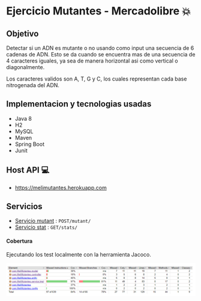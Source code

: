 # Ejercicio Mutantes - Mercadolibre :boom:

## Objetivo

Detectar si un ADN es mutante o no usando como input una secuencia de 6 cadenas de ADN. Esto se da cuando se encuentra mas de una secuencia de 4 caracteres iguales, ya sea de manera horizontal asi como vertical o diagonalmente.

Los caracteres validos son A, T, G y C, los cuales representan cada base nitrogenada del ADN.

## Implementacion y tecnologias usadas

- Java 8
- H2
- MySQL 
- Maven
- Spring Boot 
- Junit

## Host API :computer:
* https://melimutantes.herokuapp.com

## Servicios
* [Servicio mutant](doc/serviceMutant.md) : `POST/mutant/`
* [Servicio stat](doc/serviceStats.md) : `GET/stats/`

#### Cobertura

Ejecutando los test localmente con la herramienta Jacoco.

![coverage](./doc/codeCoverage.png)
